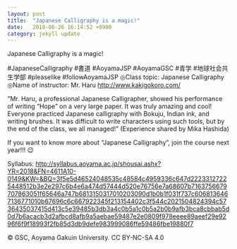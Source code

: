 ```yaml
---
layout: post
title:  "Japanese Calligraphy is a magic!"
date:   2018-06-26 16:14:52 +0900
category: jekyll update
---
```


Japanese Calligraphy is a magic!

#JapaneseCalligraphy #書道 #AoyamaJSP #AoyamaGSC #青学 #地球社会共生学部 #pleaselike #followAoyamaJSP
◎Class topic: Japanese Calligraphy
◎Name of instructor: Mr. Haru http://www.kakigokoro.com/

”Mr. Haru, a professional Japanese Calligrapher, showed his performance of writing “Hope” on a very large paper. It was truly amazing and cool! Everyone practiced Japanese calligraphy with Bokuju, Indian ink, and writing brushes. It was difficult to write characters using such tools, but by the end of the class, we all managed!” (Experience shared by   Mika Hashida)

If you want to know more about “Japanese Calligraphy”, join the course next year!!! 😉

Syllabus: http://syllabus.aoyama.ac.jp/shousai.ashx?YR=2018&FN=4611A10-0149&KW=&BQ=3f5e5d46524048535c48584c4959336c647d22233127225448512b3e2e297c6b4e6a474d57444d520e76756e7a68607b7163756679707863051f65646a747b6813150317010203090d1b0b1f031f737c6068136467136771010b67696c6c667922345f213154402c3f544c2021504824394c5736435037415d413c5e39485b3db3a4c0b5a1c0b5a2b0b9afb3bca8cbbab5d0d7b6acacb3d2afbcd8afb9a5aebae59487e2e0809f978eeee89aeef29e9296f6f9f18993f2fb85d3db9defe983999086ffe59486fbe19880f7

© GSC, Aoyama Gakuin University. CC BY-NC-SA 4.0


[jekyll-docs]: https://jekyllrb.com/docs/home
[jekyll-gh]:   https://github.com/jekyll/jekyll
[jekyll-talk]: https://talk.jekyllrb.com/
